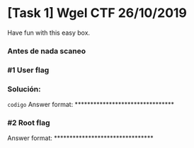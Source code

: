 # [Task 1] Wgel CTF 26/10/2019
Have fun with this easy box.
### Antes de nada scaneo


### #1	User flag<p>
### Solución:
`codigo`
Answer format: ********************************


### #2	Root flag
 
Answer format: ********************************

